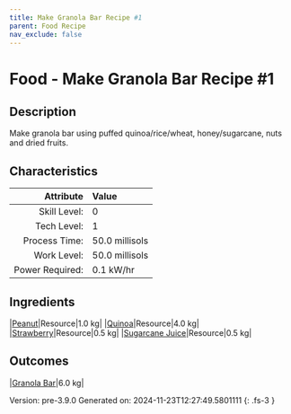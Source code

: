 ```yaml
---
title: Make Granola Bar Recipe #1
parent: Food Recipe
nav_exclude: false
---
```

# Food - Make Granola Bar Recipe #1

## Description
Make granola bar using puffed quinoa/rice/wheat, honey/sugarcane, nuts and dried fruits.

## Characteristics

| Attribute      | Value |
|--------:|:------|
|Skill Level:|0|
|Tech Level:|1|
|Process Time:|50.0 millisols|
|Work Level:|50.0 millisols|
|Power Required:|0.1 kW/hr|

## Ingredients

|[Peanut](../resource/peanut.html)|Resource|1.0 kg|
|[Quinoa](../resource/quinoa.html)|Resource|4.0 kg|
|[Strawberry](../resource/strawberry.html)|Resource|0.5 kg|
|[Sugarcane Juice](../resource/sugarcane-juice.html)|Resource|0.5 kg|

## Outcomes

|[Granola Bar](../resource/granola-bar.html)|6.0 kg|


Version: pre-3.9.0 Generated on: 2024-11-23T12:27:49.5801111
{: .fs-3 }

